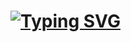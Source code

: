 <h1>
<a href="https://git.io/typing-svg"><img src="https://readme-typing-svg.demolab.com?font=JetBrains+Mono&size=15&duration=2000&pause=1000&color=1EC899&random=false&lines=Hi%2C+it%27s+Vaibhav;Vaibhav%3A+making+awesome+projects+;Vaibhav%3A+Remember+first+rule+of+fight+club" alt="Typing SVG" /></a>
</h1>
